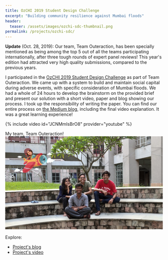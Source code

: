 ```yaml
---
title: OzCHI 2019 Student Design Challenge
excerpt: "Building community resilience against Mumbai floods"
header:
  teaser: /assets/images/ozchi-sdc-thumbnail.png
permalink: /projects/ozchi-sdc/
---
```


**Update** (Oct. 28,  2019): Our team, Team Outeraction, has been specially mentioned as being among the top 5 out of all the teams participating internationally, after three tough rounds of expert panel reviews! This year's edition had attracted very high quality submissions, compared to the previous years.

I participated in the [OzCHI 2019 Student Design Challenge](http://ozchi2019.visemex.org/wp/participate/ozchi-student-design-challenge-sdc/) as part of Team Outeraction. We came up with a system to build and maintain social capital during adverse events, with specific consideration of Mumbai floods. We had a whole of 24 hours to develop the brainstorm on the provided brief and present our solution with a short video, paper and blog showing our process. I took up the responsibility of writing the paper. You can find our entire process on [the Medium blog][project-blog], including the final video explanation. It was a great learning experience!

{% include video id="JCNMmIsBrO8" provider="youtube" %}


My team, Team Outeraction!
![OzCHI team](/assets/images/ozchi-sdc-team.jpeg)

Explore:
* [Project's blog][project-blog]
* [Project's video][project-video]

[project-blog]: https://medium.com/@outeractiondesigners
[project-video]: https://www.youtube.com/watch?v=JCNMmIsBrO8
